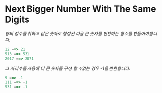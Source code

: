 # Next Bigger Number With The Same Digits

<i>양의 정수를 취하고 같은 숫자로 형성된 다음 큰 숫자를 반환하는 함수를 만들어야합니다.</i>

```js
12 ==> 21
513 ==> 531
2017 ==> 2071
```

<i>그 자리수를 사용해 더 큰 숫자를 구성 할 수없는 경우 -1을 반환합니다.</i>

```js
9 ==> -1
111 ==> -1
531 ==> -1
```

